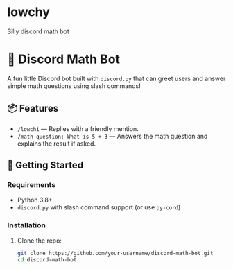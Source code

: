 # lowchy
Silly discord math bot 
# 🤖 Discord Math Bot

A fun little Discord bot built with `discord.py` that can greet users and answer simple math questions using slash commands!

## 📦 Features

- `/lowchi` — Replies with a friendly mention.
- `/math question: What is 5 + 3` — Answers the math question and explains the result if asked.

## 🚀 Getting Started

### Requirements
- Python 3.8+
- `discord.py` with slash command support (or use `py-cord`)

### Installation

1. Clone the repo:
   ```bash
   git clone https://github.com/your-username/discord-math-bot.git
   cd discord-math-bot
